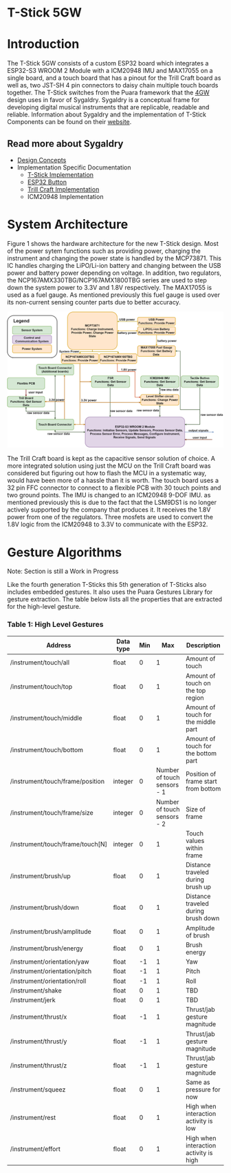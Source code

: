 # T-Stick 5GW

# Introduction

The T-Stick 5GW consists of a custom ESP32 board which integrates a ESP32-S3 WROOM 2 Module with a ICM20948 IMU and MAX17055 on a single board, and a touch board that has a pinout for the Trill Craft board as well as, two JST-SH 4 pin connectors to daisy chain multiple touch boards together. The T-Stick switches from the Puara framework that the [4GW](./T-Stick%204GW.md) design uses in favor of Sygaldry. Sygaldry is a conceptual frame for developing digital musical instruments that are replicable, readable and reliable. Information about Sygaldry and the implementation of T-Stick Components can be found on their [website](https://enchantedinstruments.com/).

## Read more about Sygaldry

* [Design Concepts](https://enchantedinstruments.com/page-docs-design_concepts.html)
* Implementation Specific Documentation
  * [T-Stick Implementation](https://enchantedinstruments.com/page-sygin-t_stick)
  * [ESP32 Button](https://enchantedinstruments.com/page-sygse-button.html)
  * [Trill Craft Implementation](https://enchantedinstruments.com/page-sygsa-trill_craft)
  * ICM20948 Implementation

# System Architecture

Figure 1 shows the hardware architecture for the new T-Stick design. Most of the power sytem functions such as providing power, charging the instrument and changing the power state is handled by the MCP73871. This IC handles charging the LiPO/Li-ion battery and changing between the USB power and battery power depending on voltage. In addition, two regulators, the NCP167AMX330TBG/NCP167AMX1800TBG series are used to step down the system power to 3.3V and 1.8V respectively. The MAX17055 is used as a fuel gauge. As mentioned previously this fuel gauge is used over its non-current sensing counter parts due to better accuracy.

 ![Figure 1: T-Stick 5GW Architecture](uploads/3beaeacb-7875-4267-b82a-cf15952f3e30/4768188f-aa9a-4950-941c-6afa66150118/TStick-HardwareArchitecture-Pro.png)

The Trill Craft board is kept as the capacitive sensor solution of choice. A more integrated solution using just the MCU on the Trill Craft board was considered but figuring out how to flash the MCU in a systematic way, would have been more of a hassle than it is worth. The touch board uses a 32 pin FFC connector to connect to a flexible PCB with 30 touch points and two ground points. The IMU is changed to an ICM20948 9-DOF IMU. as mentioned previously this is due to the fact that the LSM9DS1 is no longer actively supported by the company that produces it. It receives the 1.8V power from one of the regulators. Three mosfets are used to convert the 1.8V logic from the ICM20948 to 3.3V to communicate with the ESP32. 

# Gesture Algorithms

Note: Section is still a Work in Progress

Like the fourth generation T-Sticks this 5th generation of T-Sticks also includes embedded gestures. It also uses the Puara Gestures Library for gesture extraction. The table below lists all the properties that are extracted for the high-level gesture.

### Table 1: High Level Gestures

| Address | Data type | Min | Max | Description |
|----|----|----|----|----|
| /instrument/touch/all | float | 0 | 1 | Amount of touch |
| /instrument/touch/top | float | 0 | 1 | Amount of touch on the top region |
| /instrument/touch/middle | float | 0 | 1 | Amount of touch for the middle part |
| /instrument/touch/bottom | float | 0 | 1 | Amount of touch for the bottom part |
| /instrument/touch/frame/position | integer | 0 | Number of touch sensors - 1 | Position of frame start from bottom |
| /instrument/touch/frame/size | integer | 0 | Number of touch sensors - 2 | Size of frame |
| /instrument/touch/frame/touch\[N\] | integer | 0 | 1 | Touch values within frame |
| /instrument/brush/up | float | 0 | 1 | Distance traveled during brush up |
| /instrument/brush/down | float | 0 | 1 | Distance traveled during brush down |
| /instrument/brush/amplitude | float | 0 | 1 | Amplitude of brush |
| /instrument/brush/energy | float | 0 | 1 | Brush energy |
| /instrument/orientation/yaw | float | -1 | 1 | Yaw |
| /instrument/orientation/pitch | float | -1 | 1 | Pitch |
| /instrument/orientation/roll | float | -1 | 1 | Roll |
| /instrument/shake | float | 0 | 1 | TBD |
| /instrument/jerk | float | 0 | 1 | TBD |
| /instrument/thrust/x | float | -1 | 1 | Thrust/jab gesture magnitude |
| /instrument/thrust/y | float | -1 | 1 | Thrust/jab gesture magnitude |
| /instrument/thrust/z | float | -1 | 1 | Thrust/jab gesture magnitude |
| /instrument/squeez | float | 0 | 1 | Same as pressure for now |
| /instrument/rest | float | 0 | 1 | High when interaction activity is low |
| /instrument/effort | float | 0 | 1 | High when interaction activity is high |


